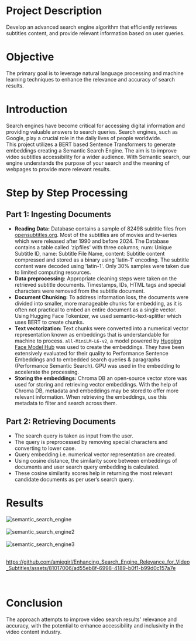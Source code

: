 # Project Description
Develop an advanced search engine algorithm that efficiently retrieves subtitles content, and provide relevant information based on user queries.
# Objective
The primary goal is to leverage natural language processing and machine learning techniques to enhance the relevance and accuracy of search results.
# Introduction
Search engines have become critical for accessing digital information and providing valuable answers to search queries.
Search engines, such as Google, play a crucial role in the daily lives of people worldwide.<br>
This project utilizes a BERT based Sentence Transformers to generate embeddings creating a Semantic Search Engine. 
The aim is to improve video subtitles accessibility for a wider audience.
With Semantic search, our engine understands the purpose of your search and the meaning of webpages to provide more relevant results.
# Step by Step Processing
## Part 1: Ingesting Documents
* **Reading Data:** Database contains a sample of 82498 subtitle files from [opensubtitles.org](opensubtitles.org). Most of the subtitles are of movies and tv-series which were released after 1990 and before 2024. The Database contains a table called 'zipfiles' with three columns; num: Unique Subtitle ID, name: Subtitle File Name, content: Subtitle content compressed and stored as a binary using 'latin-1' encoding. The subtitle content ware decoded using 'latin-1'. Only 30% samples were taken due to limited computing resources.
* **Data preprocessing:** Appropriate cleaning steps were taken on the retrieved subtitle documents. Timestamps, IDs, HTML tags and special characters were removed from the subtitle document.
* **Document Chunking:** To address information loss, the documents were divided into smaller, more manageable chunks for embedding, as it is often not practical to embed an entire document as a single vector. Using Hugging Face Tokenizer, we used semantic-text-splitter which uses BERT to create chunks.
* **Text vectorization:** Text chunks were converted into a numerical vector representation known as embeddings that is understandable for machine to process. ```all-MiniLM-L6-v2```, a model powered by [Hugging Face Model Hub](https://huggingface.co/models?library=sentence-transformers) was used to create the embeddings. They have been extensively evaluated for their quality to Performance Sentence Embeddings and to embedded search queries & paragraphs (Performance Semantic Search). GPU was used in the embedding to accelerate the processing.
* **Storing the embeddings:** Chroma DB an open-source vector store was used for storing and retrieving vector embeddings. With the help of Chroma DB, metadata and embeddings may be stored to offer more relevant information. When retrieving the embeddings, use this metadata to filter and search across them. 
## Part 2: Retrieving Documents
* The search query is taken as input from the user.
* The query is preprocessed by removing special characters and converting to lower case.
* Query embedding i.e. numerical vector representation are created.
* Using cosine distance, the similarity score between embeddings of documents and user search query embedding is calculated.
* These cosine similarity scores help in returning the most relevant candidate documents as per user’s search query.
# Results
![semantic_search_engine](https://github.com/amiegirl/Enhancing_Search_Engine_Relevance_for_Video_Subtitles/assets/81017006/90f544c2-89bf-4d6f-834c-ae5d58d5ef2f)<br>
<br>
![semantic_search_engine2](https://github.com/amiegirl/Enhancing_Search_Engine_Relevance_for_Video_Subtitles/assets/81017006/91488ce5-436c-46c3-88be-f823f310d5cd)<br>
<br>
![semantic_search_engine3](https://github.com/amiegirl/Enhancing_Search_Engine_Relevance_for_Video_Subtitles/assets/81017006/51a1f80a-1d62-4f14-9efa-5b0d7e9bce91)<br>
<br>


https://github.com/amiegirl/Enhancing_Search_Engine_Relevance_for_Video_Subtitles/assets/81017006/ad55eb8f-6998-4189-b0f1-b99d0c157a7e


<br>

# Conclusion 
The approach attempts to improve video search results' relevance and accuracy, with the potential to enhance accessibility and inclusivity in the video content industry.
